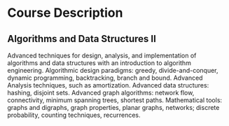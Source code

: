 # Course Description
## Algorithms and Data Structures II
Advanced techniques for design, analysis, and implementation of algorithms and data structures with an introduction to algorithm engineering. Algorithmic design paradigms: greedy, divide-and-conquer, dynamic programming, backtracking, branch and bound. Advanced Analysis techniques, such as amortization. Advanced data structures: hashing, disjoint sets. Advanced graph algorithms: network flow, connectivity, minimum spanning trees, shortest paths. Mathematical tools: graphs and digraphs, graph properties, planar graphs, networks; discrete probability, counting techniques, recurrences.

